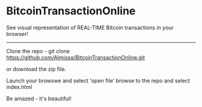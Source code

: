 # BitcoinTransactionOnline
See visual representation of REAL-TIME Bitcoin transactions in your browser!
*******************************************************************************

Clone the repo -  git clone https://github.com/AImissq/BitcoinTransactionOnline.git

or download the zip file.

Launch your browswe and select 'open file' browse to the repo and select index.html

Be amazed - it's beautiful!
